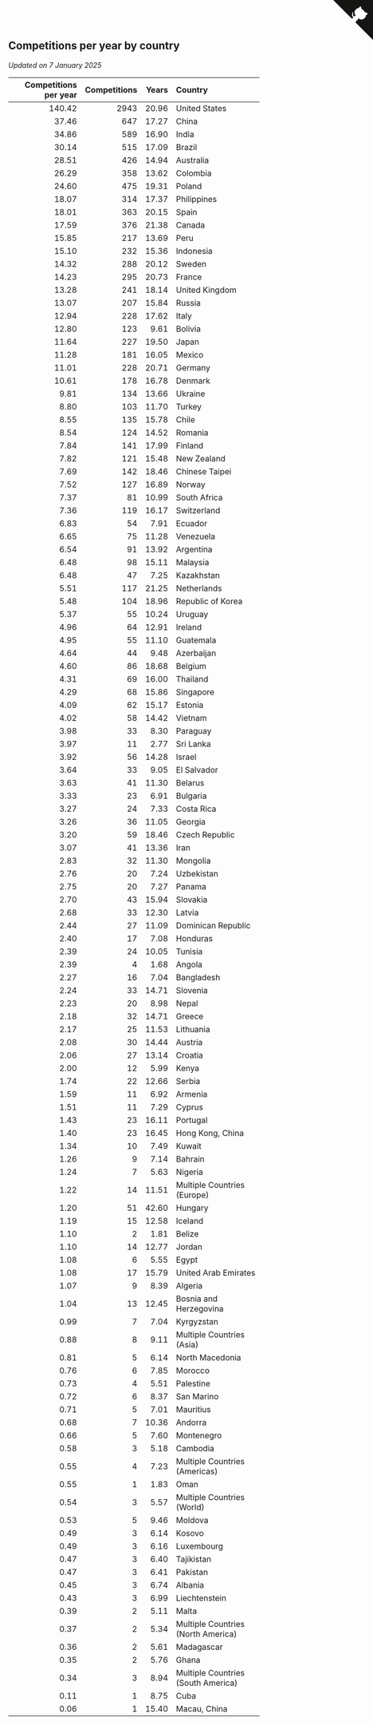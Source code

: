 ## Competitions per year by country

*Updated on  7 January 2025*

| Competitions per year | Competitions | Years | Country |
| ---: | ---: | ---: | :--- |
| 140.42 | 2943 | 20.96 | United States |
| 37.46 | 647 | 17.27 | China |
| 34.86 | 589 | 16.90 | India |
| 30.14 | 515 | 17.09 | Brazil |
| 28.51 | 426 | 14.94 | Australia |
| 26.29 | 358 | 13.62 | Colombia |
| 24.60 | 475 | 19.31 | Poland |
| 18.07 | 314 | 17.37 | Philippines |
| 18.01 | 363 | 20.15 | Spain |
| 17.59 | 376 | 21.38 | Canada |
| 15.85 | 217 | 13.69 | Peru |
| 15.10 | 232 | 15.36 | Indonesia |
| 14.32 | 288 | 20.12 | Sweden |
| 14.23 | 295 | 20.73 | France |
| 13.28 | 241 | 18.14 | United Kingdom |
| 13.07 | 207 | 15.84 | Russia |
| 12.94 | 228 | 17.62 | Italy |
| 12.80 | 123 | 9.61 | Bolivia |
| 11.64 | 227 | 19.50 | Japan |
| 11.28 | 181 | 16.05 | Mexico |
| 11.01 | 228 | 20.71 | Germany |
| 10.61 | 178 | 16.78 | Denmark |
| 9.81 | 134 | 13.66 | Ukraine |
| 8.80 | 103 | 11.70 | Turkey |
| 8.55 | 135 | 15.78 | Chile |
| 8.54 | 124 | 14.52 | Romania |
| 7.84 | 141 | 17.99 | Finland |
| 7.82 | 121 | 15.48 | New Zealand |
| 7.69 | 142 | 18.46 | Chinese Taipei |
| 7.52 | 127 | 16.89 | Norway |
| 7.37 | 81 | 10.99 | South Africa |
| 7.36 | 119 | 16.17 | Switzerland |
| 6.83 | 54 | 7.91 | Ecuador |
| 6.65 | 75 | 11.28 | Venezuela |
| 6.54 | 91 | 13.92 | Argentina |
| 6.48 | 98 | 15.11 | Malaysia |
| 6.48 | 47 | 7.25 | Kazakhstan |
| 5.51 | 117 | 21.25 | Netherlands |
| 5.48 | 104 | 18.96 | Republic of Korea |
| 5.37 | 55 | 10.24 | Uruguay |
| 4.96 | 64 | 12.91 | Ireland |
| 4.95 | 55 | 11.10 | Guatemala |
| 4.64 | 44 | 9.48 | Azerbaijan |
| 4.60 | 86 | 18.68 | Belgium |
| 4.31 | 69 | 16.00 | Thailand |
| 4.29 | 68 | 15.86 | Singapore |
| 4.09 | 62 | 15.17 | Estonia |
| 4.02 | 58 | 14.42 | Vietnam |
| 3.98 | 33 | 8.30 | Paraguay |
| 3.97 | 11 | 2.77 | Sri Lanka |
| 3.92 | 56 | 14.28 | Israel |
| 3.64 | 33 | 9.05 | El Salvador |
| 3.63 | 41 | 11.30 | Belarus |
| 3.33 | 23 | 6.91 | Bulgaria |
| 3.27 | 24 | 7.33 | Costa Rica |
| 3.26 | 36 | 11.05 | Georgia |
| 3.20 | 59 | 18.46 | Czech Republic |
| 3.07 | 41 | 13.36 | Iran |
| 2.83 | 32 | 11.30 | Mongolia |
| 2.76 | 20 | 7.24 | Uzbekistan |
| 2.75 | 20 | 7.27 | Panama |
| 2.70 | 43 | 15.94 | Slovakia |
| 2.68 | 33 | 12.30 | Latvia |
| 2.44 | 27 | 11.09 | Dominican Republic |
| 2.40 | 17 | 7.08 | Honduras |
| 2.39 | 24 | 10.05 | Tunisia |
| 2.39 | 4 | 1.68 | Angola |
| 2.27 | 16 | 7.04 | Bangladesh |
| 2.24 | 33 | 14.71 | Slovenia |
| 2.23 | 20 | 8.98 | Nepal |
| 2.18 | 32 | 14.71 | Greece |
| 2.17 | 25 | 11.53 | Lithuania |
| 2.08 | 30 | 14.44 | Austria |
| 2.06 | 27 | 13.14 | Croatia |
| 2.00 | 12 | 5.99 | Kenya |
| 1.74 | 22 | 12.66 | Serbia |
| 1.59 | 11 | 6.92 | Armenia |
| 1.51 | 11 | 7.29 | Cyprus |
| 1.43 | 23 | 16.11 | Portugal |
| 1.40 | 23 | 16.45 | Hong Kong, China |
| 1.34 | 10 | 7.49 | Kuwait |
| 1.26 | 9 | 7.14 | Bahrain |
| 1.24 | 7 | 5.63 | Nigeria |
| 1.22 | 14 | 11.51 | Multiple Countries (Europe) |
| 1.20 | 51 | 42.60 | Hungary |
| 1.19 | 15 | 12.58 | Iceland |
| 1.10 | 2 | 1.81 | Belize |
| 1.10 | 14 | 12.77 | Jordan |
| 1.08 | 6 | 5.55 | Egypt |
| 1.08 | 17 | 15.79 | United Arab Emirates |
| 1.07 | 9 | 8.39 | Algeria |
| 1.04 | 13 | 12.45 | Bosnia and Herzegovina |
| 0.99 | 7 | 7.04 | Kyrgyzstan |
| 0.88 | 8 | 9.11 | Multiple Countries (Asia) |
| 0.81 | 5 | 6.14 | North Macedonia |
| 0.76 | 6 | 7.85 | Morocco |
| 0.73 | 4 | 5.51 | Palestine |
| 0.72 | 6 | 8.37 | San Marino |
| 0.71 | 5 | 7.01 | Mauritius |
| 0.68 | 7 | 10.36 | Andorra |
| 0.66 | 5 | 7.60 | Montenegro |
| 0.58 | 3 | 5.18 | Cambodia |
| 0.55 | 4 | 7.23 | Multiple Countries (Americas) |
| 0.55 | 1 | 1.83 | Oman |
| 0.54 | 3 | 5.57 | Multiple Countries (World) |
| 0.53 | 5 | 9.46 | Moldova |
| 0.49 | 3 | 6.14 | Kosovo |
| 0.49 | 3 | 6.16 | Luxembourg |
| 0.47 | 3 | 6.40 | Tajikistan |
| 0.47 | 3 | 6.41 | Pakistan |
| 0.45 | 3 | 6.74 | Albania |
| 0.43 | 3 | 6.99 | Liechtenstein |
| 0.39 | 2 | 5.11 | Malta |
| 0.37 | 2 | 5.34 | Multiple Countries (North America) |
| 0.36 | 2 | 5.61 | Madagascar |
| 0.35 | 2 | 5.76 | Ghana |
| 0.34 | 3 | 8.94 | Multiple Countries (South America) |
| 0.11 | 1 | 8.75 | Cuba |
| 0.06 | 1 | 15.40 | Macau, China |


<a href="https://github.com/jonatanklosko/wca_statistics" class="github-corner" aria-label="View source on Github"><svg width="80" height="80" viewBox="0 0 250 250" style="fill:#151513; color:#fff; position: absolute; top: 0; border: 0; right: 0;" aria-hidden="true"><path d="M0,0 L115,115 L130,115 L142,142 L250,250 L250,0 Z"></path><path d="M128.3,109.0 C113.8,99.7 119.0,89.6 119.0,89.6 C122.0,82.7 120.5,78.6 120.5,78.6 C119.2,72.0 123.4,76.3 123.4,76.3 C127.3,80.9 125.5,87.3 125.5,87.3 C122.9,97.6 130.6,101.9 134.4,103.2" fill="currentColor" style="transform-origin: 130px 106px;" class="octo-arm"></path><path d="M115.0,115.0 C114.9,115.1 118.7,116.5 119.8,115.4 L133.7,101.6 C136.9,99.2 139.9,98.4 142.2,98.6 C133.8,88.0 127.5,74.4 143.8,58.0 C148.5,53.4 154.0,51.2 159.7,51.0 C160.3,49.4 163.2,43.6 171.4,40.1 C171.4,40.1 176.1,42.5 178.8,56.2 C183.1,58.6 187.2,61.8 190.9,65.4 C194.5,69.0 197.7,73.2 200.1,77.6 C213.8,80.2 216.3,84.9 216.3,84.9 C212.7,93.1 206.9,96.0 205.4,96.6 C205.1,102.4 203.0,107.8 198.3,112.5 C181.9,128.9 168.3,122.5 157.7,114.1 C157.9,116.9 156.7,120.9 152.7,124.9 L141.0,136.5 C139.8,137.7 141.6,141.9 141.8,141.8 Z" fill="currentColor" class="octo-body"></path></svg></a><style>.github-corner:hover .octo-arm{animation:octocat-wave 560ms ease-in-out}@keyframes octocat-wave{0%,100%{transform:rotate(0)}20%,60%{transform:rotate(-25deg)}40%,80%{transform:rotate(10deg)}}@media (max-width:500px){.github-corner:hover .octo-arm{animation:none}.github-corner .octo-arm{animation:octocat-wave 560ms ease-in-out}}</style>
